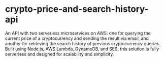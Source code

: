 # crypto-price-and-search-history-api
An API with two serverless microservices on AWS: one for querying the current price of a cryptocurrency and sending the result via email, and another for retrieving the search history of previous cryptocurrency queries. Built using Node.js, AWS Lambda, DynamoDB, and SES, this solution is fully serverless and designed for scalability and simplicity.
